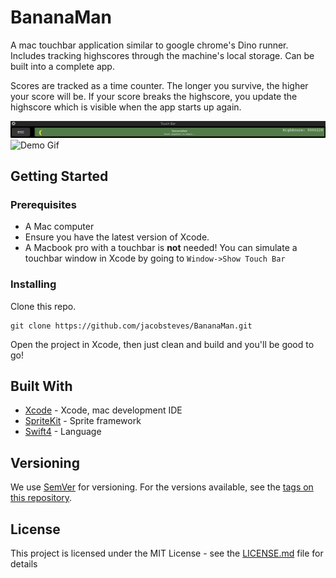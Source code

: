 # BananaMan
A mac touchbar application similar to google chrome's Dino runner. Includes tracking highscores through the machine's local storage. Can be built into a complete app.

Scores are tracked as a time counter. The longer you survive, the higher your score will be. If your score breaks the highscore, you update the highscore which is visible when the app starts up again.

![Menu](Demo/menu.png)
![Demo Gif](Demo/bananaMan.gif)

## Getting Started

### Prerequisites

- A Mac computer
- Ensure you have the latest version of Xcode.
- A Macbook pro with a touchbar is <b>not</b> needed! You can simulate a touchbar window in Xcode by going to `Window->Show Touch Bar`

### Installing

Clone this repo.

```
git clone https://github.com/jacobsteves/BananaMan.git
```

Open the project in Xcode, then just clean and build and you'll be good to go!

## Built With

* [Xcode](https://developer.apple.com/xcode/) - Xcode, mac development IDE
* [SpriteKit](https://developer.apple.com/documentation/spritekit) - Sprite framework
* [Swift4](https://swift.org/blog/swift-4-0-released/) - Language

## Versioning

We use [SemVer](http://semver.org/) for versioning. For the versions available, see the [tags on this repository](https://github.com/jacobsteves/BananaMan/tags).

## License

This project is licensed under the MIT License - see the [LICENSE.md](LICENSE.md) file for details
